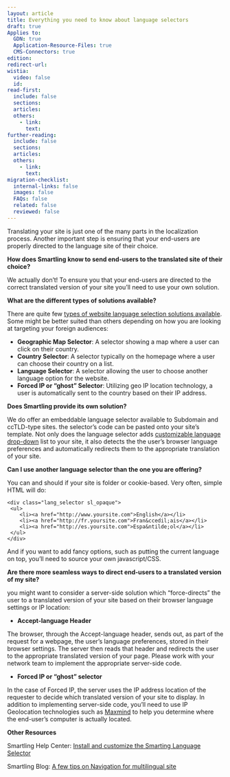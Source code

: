 ```yaml
---
layout: article
title: Everything you need to know about language selectors
draft: true
Applies to:
  GDN: true
  Application-Resource-Files: true
  CMS-Connectors: true
edition:
redirect-url:
wistia:
  video: false
  id:
read-first:
  include: false
  sections:
  articles:
  others:
    - link:
      text:
further-reading:
  include: false
  sections:
  articles:
  others:
    - link:
      text:
migration-checklist:
  internal-links: false
  images: false
  FAQs: false
  related: false
  reviewed: false
---
```



Translating your site is just one of the many parts in the localization process. Another important step is ensuring that your end-users are properly directed to the language site of their choice.

**How does Smartling know to send end-users to the translated site of their choice?**

We actually don’t! To ensure you that your end-users are directed to the correct translated version of your site you’ll need to use your own solution.

**What are the different types of solutions available?**

There are quite few [types of website language selection solutions available](https://searchenginewatch.com/sew/how-to/2105398/5-options-for-choosing-a-country-region-or-language-selector). Some might be better suited than others depending on how you are looking at targeting your foreign audiences:

* **Geographic Map Selector**: A selector showing a map where a user can click on their country.
* **Country Selector**: A selector typically on the homepage where a user can choose their country on a list.
* **Language Selector**: A selector allowing the user to choose another language option for the website.
* **Forced IP or “ghost” Selector**: Utilizing geo IP location technology, a user is automatically sent to the country based on their IP address.


**Does Smartling provide its own solution?**

We do offer an embeddable language selector available to Subdomain and ccTLD-type sites. the selector’s code can be pasted onto your site’s template. Not only does the language selector adds [customizable language drop-down](/support/articles/everything-you-need-to-know-about-language-selectors/) list to your site, it also detects the the user’s browser language preferences and automatically redirects them to the appropriate translation of your site.

**Can I use another language selector than the one you are offering?**

You can and should if your site is folder or cookie-based. Very often, simple HTML will do:

~~~
<div class="lang_selector sl_opaque">
 <ul>
    <li><a href="http://www.yoursite.com">English</a></li>
    <li><a href="http://fr.yoursite.com">Fran&ccedil;ais</a></li>
    <li><a href="http://es.yoursite.com">Espa&ntilde;ol</a></li>
 </ul>
</div>
~~~

And if you want to add fancy options, such as putting the current language on top, you’ll need to source your own javascript/CSS.

**Are there more seamless ways to direct end-users to a translated version of my site?**

you might want to consider a server-side solution which “force-directs” the user to a translated version of your site based on their browser language settings or IP location:

* **Accept-language Header**


The browser, through the Accept-language header, sends out, as part of the request for a webpage, the user’s language preferences, stored in their browser settings. The server then reads that header and redirects the user to the appropriate translated version of your page. Please work with your network team to implement the appropriate server-side code.

* **Forced IP or “ghost” selector**


In the case of Forced IP, the server uses the IP address location of the requester to decide which translated version of your site to display. In addition to implementing server-side code, you’ll need to use IP Geolocation technologies such as [Maxmind](https://www.maxmind.com/en/home) to help you determine where the end-user’s computer is actually located.

**Other Resources**

Smartling Help Center: [Install and customize the Smarting Language Selector](/support/articles/everything-you-need-to-know-about-language-selectors/)

Smartling Blog: [A few tips on Navigation for multilingual site](https://www.smartling.com/blog/a-few-tips-for-language-navigation-on-multilingual-sites/)